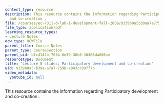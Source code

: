 ```yaml
---
content_type: resource
description: This resource contains the information regarding Participatory development
  and co-creation .
file: /courses/ec-701j-d-lab-i-development-fall-2009/9339b0a5b39aa7a7759be043cc097f7b_MITEC_701JF09_lec05.pdf
file_type: application/pdf
learning_resource_types:
- Lecture Notes
ocw_type: OCWFile
parent_title: Course Notes
parent_type: CourseSection
parent_uid: bfc4142b-703b-6e39-38b0-36308da800ae
resourcetype: Document
title: 'Lecture 5 slides: Participatory development and co-creation'
uid: 9339b0a5-b39a-a7a7-759b-e043cc097f7b
video_metadata:
  youtube_id: null
---
```

This resource contains the information regarding Participatory development and co-creation .